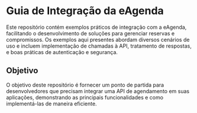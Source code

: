 # Guia de Integração da eAgenda
Este repositório contém exemplos práticos de integração com a eAgenda, facilitando o desenvolvimento de soluções para gerenciar reservas e compromissos. Os exemplos aqui presentes abordam diversos cenários de uso e incluem implementação de chamadas à API, tratamento de respostas, e boas práticas de autenticação e segurança.

## Objetivo
O objetivo deste repositório é fornecer um ponto de partida para desenvolvedores que precisam integrar uma API de agendamento em suas aplicações, demonstrando as principais funcionalidades e como implementá-las de maneira eficiente.
